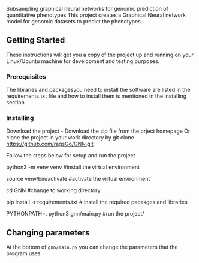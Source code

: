 Subsampling graphical neural networks for genomic prediction of quantitative phenotypes
This project creates a Graphical Neural network model for genomic datasets to predict the phenotypes.

## Getting Started

These instructions will get you a copy of the project up and running on your Linux/Ubuntu machine for development and testing purposes.

### Prerequisites

The libraries and packagesyou need to install the software are listed in the requirements.txt file and how to install them is mentioned in the installing section

### Installing

Download the project -
Download the zip file from the prject homepage
Or
clone the project in your work directory by
git clone https://github.com/ragsGo/GNN.git

Follow the steps below for setup and run the project

python3 -m venv venv #install the virtual environment

source venv/bin/activate #activate the virtual environment

cd GNN #change to working directory

pip install -r requirements.txt # install the required pacakges and libraries

PYTHONPATH=. python3 gnn/main.py #run the project/

## Changing parameters

At the bottom of `gnn/main.py` you can change the parameters that the program uses
